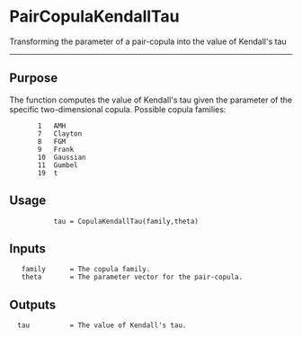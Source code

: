 # PairCopulaKendallTau

Transforming the parameter of a pair-copula into the value of Kendall's tau

---
## Purpose
The function computes the value of Kendall's tau given the
        parameter of the specific two-dimensional copula. Possible copula
        families:
        
           1   AMH
           7   Clayton
           8   FGM
           9   Frank
           10  Gaussian
           11  Gumbel
           19  t


## Usage
               tau = CopulaKendallTau(family,theta)


## Inputs
       family      = The copula family.
       theta       = The parameter vector for the pair-copula.


## Outputs
      tau          = The value of Kendall's tau.
